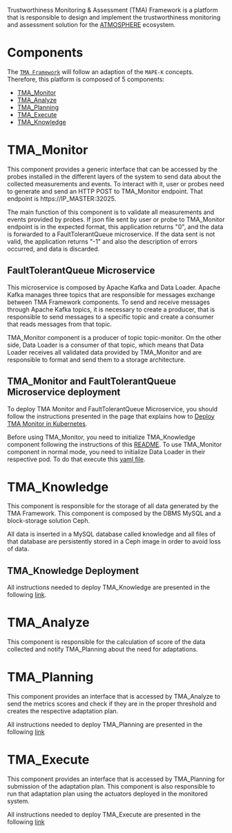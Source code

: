 Trustworthiness Monitoring & Assessment (TMA) Framework is a platform that is responsible to design and implement the trustworthiness monitoring and assessment solution for the [ATMOSPHERE](https://www.atmosphere-eubrazil.eu/) ecosystem.

# Components

The [`TMA Framework`](https://github.com/eubr-atmosphere/tma-framework) will follow an adaption of the `MAPE-K` concepts. Therefore, this platform is composed of 5 components:
* [TMA_Monitor](https://github.com/eubr-atmosphere/tma-framework-m)
* [TMA_Analyze](https://github.com/eubr-atmosphere/tma-framework-a)
* [TMA_Planning](https://github.com/eubr-atmosphere/tma-framework-p)
* [TMA_Execute](https://github.com/eubr-atmosphere/tma-framework-e)
* [TMA_Knowledge](https://github.com/eubr-atmosphere/tma-framework-k)

# TMA_Monitor

This component provides a generic interface that can be accessed by the probes installed in the different layers of the system to send data about the collected measurements and events. To interact with it, user or probes need to generate and send an HTTP POST to TMA_Monitor endpoint. That endpoint is https://IP_MASTER:32025. 

The main function of this component is to validate all measurements and events provided by probes. If json file sent by user or probe to TMA_Monitor endpoint is in the expected format, this application returns "0", and the data is forwarded to a FaultTolerantQueue microservice. If the data sent is not valid, the application returns "-1" and also the description of errors occurred, and data is discarded. 

## FaultTolerantQueue Microservice

This microservice is composed by Apache Kafka and Data Loader. Apache Kafka manages three topics that are responsible for messages exchange between TMA Framework components. To send and receive messages through Apache Kafka topics, it is necessary to create a producer, that is responsible to send messages to a specific topic and create a consumer that reads messages from that topic.

TMA_Monitor component is a producer of topic topic-monitor. On the other side, Data Loader is a consumer of that topic, which means that Data Loader receives all validated data provided by TMA_Monitor and are responsible to format and send them to a storage architecture.

## TMA_Monitor and FaultTolerantQueue Microservice deployment

To deploy TMA Monitor and FaultTolerantQueue Microservice, you should follow the instructions presented in the page that explains how to [Deploy TMA Monitor in Kubernetes](https://github.com/eubr-atmosphere/tma-framework/wiki/Deploy-TMA-Monitor-in-Kubernetes).

Before using TMA_Monitor, you need to initialize TMA_Knowledge component following the instructions of this [README](https://github.com/eubr-atmosphere/tma-framework-k/blob/master/development/README.md).
To use TMA_Monitor component in normal mode, you need to initialize Data Loader in their respective pod. To do that execute this [yaml file](https://github.com/eubr-atmosphere/tma-framework-k/blob/master/development/data-loader/tma-dataloader.yaml).

# TMA_Knowledge
This component is responsible for the storage of all data generated by the TMA Framework. This component is composed by the DBMS MySQL and a block-storage solution Ceph. 

All data is inserted in a MySQL database called knowledge and all files of that database are persistently stored in a Ceph image in order to avoid loss of data.

## TMA_Knowledge Deployment

All instructions needed to deploy TMA_Knowledge are presented in the following [link](https://github.com/eubr-atmosphere/tma-framework-k/blob/master/development/README.md).

# TMA_Analyze
This component is responsible for the calculation of score of the data collected and notify TMA_Planning about the need for adaptations.

# TMA_Planning
This component provides an interface that is accessed by TMA_Analyze to send the metrics scores and check if they are in the proper threshold and creates the respective adaptation plan.

All instructions needed to deploy TMA_Planning are presented in the following [link](https://github.com/eubr-atmosphere/tma-framework-p/tree/master/development)

# TMA_Execute
This component provides an interface that is accessed by TMA_Planning for submission of the adaptation plan. This component is also responsible to run that adaptation plan using the actuators deployed in the monitored system.

All instructions needed to deploy TMA_Execute are presented in the following [link](https://github.com/eubr-atmosphere/tma-framework-e)
